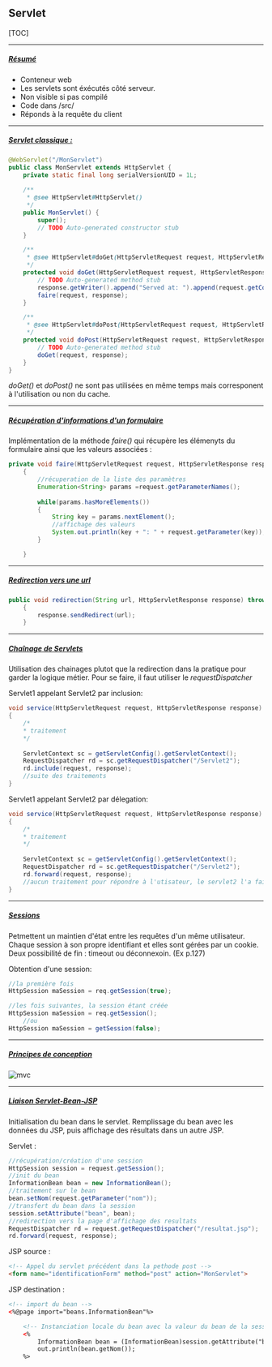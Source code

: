 ## Servlet 



[TOC]



------

##### <u>Résumé</u>

- Conteneur web
- Les servlets sont éxécutés côté serveur.
- Non visible si pas compilé
- Code dans /src/
- Réponds à la requête du client

------

##### <u>Servlet classique :</u>

```java
@WebServlet("/MonServlet")
public class MonServlet extends HttpServlet {
	private static final long serialVersionUID = 1L;
       
    /**
     * @see HttpServlet#HttpServlet()
     */
    public MonServlet() {
        super();
        // TODO Auto-generated constructor stub
    }

	/**
	 * @see HttpServlet#doGet(HttpServletRequest request, HttpServletResponse response)
	 */
	protected void doGet(HttpServletRequest request, HttpServletResponse response) throws ServletException, IOException {
		// TODO Auto-generated method stub
		response.getWriter().append("Served at: ").append(request.getContextPath());
		faire(request, response);
	}

	/**
	 * @see HttpServlet#doPost(HttpServletRequest request, HttpServletResponse response)
	 */
	protected void doPost(HttpServletRequest request, HttpServletResponse response) throws ServletException, IOException {
		// TODO Auto-generated method stub
		doGet(request, response);
	}
}
```

*doGet()* et *doPost()* ne sont pas utilisées en même temps mais corresponent à l'utilisation ou non du cache.

------

##### <u>Récupération d'informations d'un formulaire</u>

Implémentation de la méthode *faire()* qui récupère les élémenyts du formulaire ainsi que les valeurs associées :

```java
private void faire(HttpServletRequest request, HttpServletResponse response)
	{
    	//récuperation de la liste des paramètres
		Enumeration<String> params =request.getParameterNames();
		
		while(params.hasMoreElements())
		{
			String key = params.nextElement();
            //affichage des valeurs
			System.out.println(key + ": " + request.getParameter(key));
		}

	}
```



------

##### <u>Redirection vers une url</u> 

```java
public void redirection(String url, HttpServletResponse response) throws IOException
	{
		response.sendRedirect(url);
	}
```



------

##### <u>Chaînage de Servlets</u>

Utilisation des chainages plutot que la redirection dans la pratique pour garder la logique métier. Pour se faire, il faut utiliser le *requestDispatcher* 



Servlet1 appelant Servlet2 par inclusion:

```Java
void service(HttpServletRequest request, HttpServletResponse response)
{
    /*
    * traitement
    */
    
    ServletContext sc = getServletConfig().getServletContext();
    RequestDispatcher rd = sc.getRequestDispatcher("/Servlet2");
    rd.include(request, response);
    //suite des traitements
}
```



Servlet1 appelant Servlet2 par délegation:

```java
void service(HttpServletRequest request, HttpServletResponse response)
{
    /*
    * traitement
    */
    
    ServletContext sc = getServletConfig().getServletContext();
    RequestDispatcher rd = sc.getRequestDispatcher("/Servlet2");
    rd.forward(request, response);
    //aucun traitement pour répondre à l'utisateur, le servlet2 l'a fait
}
```

------

##### <u>Sessions</u>

Petmettent un maintien d'état entre les requêtes d'un même utilisateur. Chaque session à son propre identifiant et elles sont gérées par un cookie. Deux possibilité de fin : timeout ou déconnexoin. (Ex p.127)

Obtention d'une session:

```java
//la première fois
HttpSession maSession = req.getSession(true);

//les fois suivantes, la session étant créée
HttpSession maSession = req.getSession();
	//ou
HttpSession maSession = getSession(false);
```



------

##### <u>Principes de conception</u>

![mvc](/Users/Berenger/Documents/GitKraken/GKCheatSheet/images/mvc.png)



------

##### <u>Liaison Servlet-Bean-JSP</u>

Initialisation du bean dans le servlet. Remplissage du bean avec les données du JSP, puis affichage des résultats dans un autre JSP.

Servlet :

```Java
//récupération/création d'une session
HttpSession session = request.getSession();
//init du bean
InformationBean bean = new InformationBean();
//traitement sur le bean
bean.setNom(request.getParameter("nom"));
//transfert du bean dans la session
session.setAttribute("bean", bean);	
//redirection vers la page d'affichage des resultats
RequestDispatcher rd = request.getRequestDispatcher("/resultat.jsp");
rd.forward(request, response);
```

JSP source :

```Html
<!-- Appel du servlet précédent dans la pethode post -->
<form name="identificationForm" method="post" action="MonServlet">
```

JSP destination :

```Html
<!-- import du bean -->
<%@page import="beans.InformationBean"%>

    <!-- Instanciation locale du bean avec la valeur du bean de la session (nom passé en paramètre de session.setAttribute("nom", objet)) puis affichage de la valeur -->
	<%
      	InformationBean bean = (InformationBean)session.getAttribute("bean");
		out.println(bean.getNom());
	%>
```






